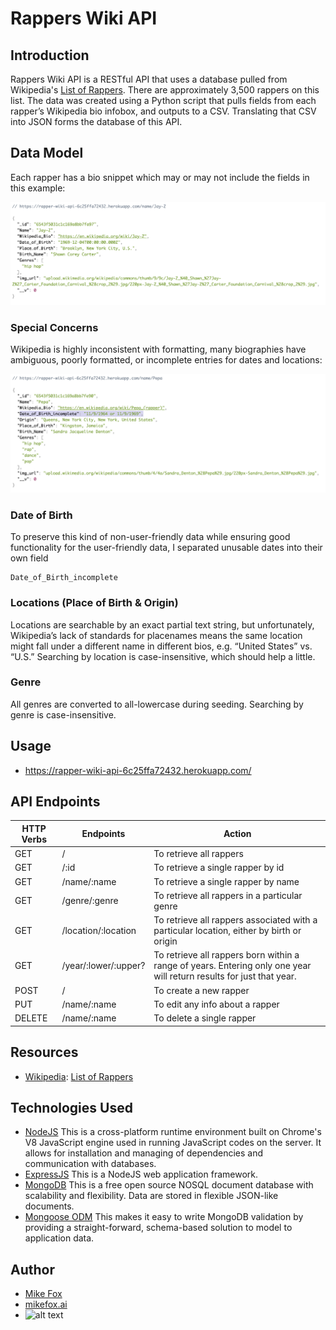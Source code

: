 # Rappers Wiki API

## Introduction

Rappers Wiki API is a RESTful API that uses a database pulled from Wikipedia's [List of Rappers](https://en.wikipedia.org/wiki/List_of_hip_hop_musicians). There are approximately 3,500 rappers on this list. The data was created using a Python script that pulls fields from each rapper’s Wikipedia bio infobox, and outputs to a CSV. Translating that CSV into JSON forms the database of this API.

## Data Model

Each rapper has a bio snippet which may or may not include the fields in this example:

![Jay-Z bio entry](/README_images/rapper_jayz.png?raw=true "Jay-Z bio entry")

### Special Concerns

Wikipedia is highly inconsistent with formatting, many biographies have ambiguous, poorly formatted, or incomplete entries for dates and locations:

![Pepa bio with poorly formatted Date of Birth](/README_images/rapper_pepa_crappy_dob.png?raw=true "Pepa bio with poorly formatted Date of Birth")

### Date of Birth

To preserve this kind of non-user-friendly data while ensuring good functionality for the user-friendly data, I separated unusable dates into their own field

```
Date_of_Birth_incomplete
```

### Locations (Place of Birth & Origin)

Locations are searchable by an exact partial text string, but unfortunately, Wikipedia’s lack of standards for placenames means the same location might fall under a different name in different bios, e.g. “United States” vs. “U.S.” Searching by location is case-insensitive, which should help a little.

### Genre

All genres are converted to all-lowercase during seeding. Searching by genre is case-insensitive.

## Usage

- https://rapper-wiki-api-6c25ffa72432.herokuapp.com/

## API Endpoints

| HTTP Verbs | Endpoints            | Action                                                                                                               |
| ---------- | -------------------- | -------------------------------------------------------------------------------------------------------------------- |
| GET        | /                    | To retrieve all rappers                                                                                              |
| GET        | /:id                 | To retrieve a single rapper by id                                                                                    |
| GET        | /name/:name          | To retrieve a single rapper by name                                                                                  |
| GET        | /genre/:genre        | To retrieve all rappers in a particular genre                                                                        |
| GET        | /location/:location  | To retrieve all rappers associated with a particular location, either by birth or origin                             |
| GET        | /year/:lower/:upper? | To retrieve all rappers born within a range of years. Entering only one year will return results for just that year. |
| POST       | /                    | To create a new rapper                                                                                               |
| PUT        | /name/:name          | To edit any info about a rapper                                                                                      |
| DELETE     | /name/:name          | To delete a single rapper                                                                                            |

## Resources

- [Wikipedia](https://www.wikipedia.org/): [List of Rappers](https://en.wikipedia.org/wiki/List_of_hip_hop_musicians)

## Technologies Used

- [NodeJS](https://nodejs.org/) This is a cross-platform runtime environment built on Chrome's V8 JavaScript engine used in running JavaScript codes on the server. It allows for installation and managing of dependencies and communication with databases.
- [ExpressJS](https://www.expresjs.org/) This is a NodeJS web application framework.
- [MongoDB](https://www.mongodb.com/) This is a free open source NOSQL document database with scalability and flexibility. Data are stored in flexible JSON-like documents.
- [Mongoose ODM](https://mongoosejs.com/) This makes it easy to write MongoDB validation by providing a straight-forward, schema-based solution to model to application data.

## Author

- [Mike Fox](https://github.com/mik3f0x)
- [mikefox.ai](https://mikefox.ai)
- ![alt text](https://avatars.githubusercontent.com/u/143910078?v=4)
